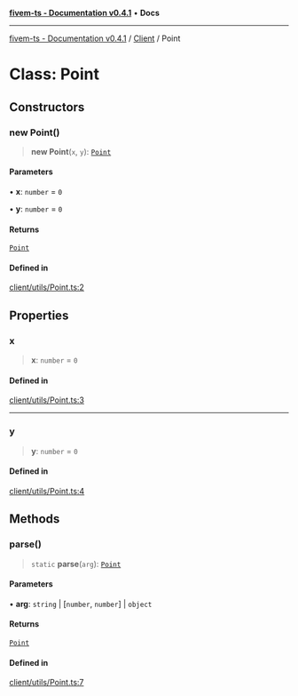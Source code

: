 [**fivem-ts - Documentation v0.4.1**](../../../README.md) • **Docs**

***

[fivem-ts - Documentation v0.4.1](../../../README.md) / [Client](../README.md) / Point

# Class: Point

## Constructors

### new Point()

> **new Point**(`x`, `y`): [`Point`](Point.md)

#### Parameters

• **x**: `number` = `0`

• **y**: `number` = `0`

#### Returns

[`Point`](Point.md)

#### Defined in

[client/utils/Point.ts:2](https://github.com/Purpose-Dev/fivem-ts/blob/main/src/client/utils/Point.ts#L2)

## Properties

### x

> **x**: `number` = `0`

#### Defined in

[client/utils/Point.ts:3](https://github.com/Purpose-Dev/fivem-ts/blob/main/src/client/utils/Point.ts#L3)

***

### y

> **y**: `number` = `0`

#### Defined in

[client/utils/Point.ts:4](https://github.com/Purpose-Dev/fivem-ts/blob/main/src/client/utils/Point.ts#L4)

## Methods

### parse()

> `static` **parse**(`arg`): [`Point`](Point.md)

#### Parameters

• **arg**: `string` \| [`number`, `number`] \| `object`

#### Returns

[`Point`](Point.md)

#### Defined in

[client/utils/Point.ts:7](https://github.com/Purpose-Dev/fivem-ts/blob/main/src/client/utils/Point.ts#L7)
